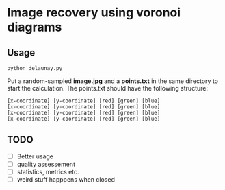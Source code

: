 # Image recovery using voronoi diagrams
## Usage
```
python delaunay.py
```
Put a random-sampled **image.jpg** and a **points.txt** in the same directory to start the calculation. The points.txt should have the following structure:
```
[x-coordinate] [y-coordinate] [red] [green] [blue]
[x-coordinate] [y-coordinate] [red] [green] [blue]
[x-coordinate] [y-coordinate] [red] [green] [blue]
[x-coordinate] [y-coordinate] [red] [green] [blue]
```

## TODO
- [ ] Better usage
- [ ] quality assessement
- [ ] statistics, metrics etc.
- [ ] weird stuff happpens when closed
